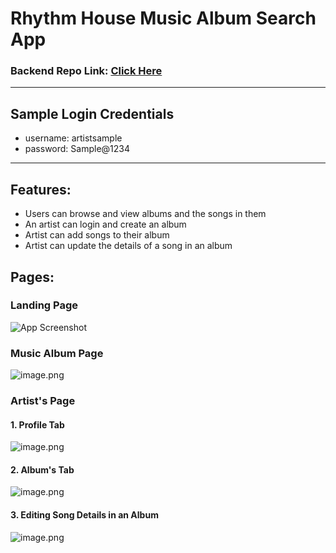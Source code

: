 # Rhythm House Music Album Search App

### Backend Repo Link: [Click Here](https://github.com/vcow10kar/rhythm-house-server)


<hr/>

## Sample Login Credentials

 - username: artistsample
 - password: Sample@1234

<hr/>

## Features:
- Users can browse and view albums and the songs in them
- An artist can login and create an album
- Artist can add songs to their album
- Artist can update the details of a song in an album

## Pages:

### Landing Page
![App Screenshot](https://cdn.hashnode.com/res/hashnode/image/upload/v1642685241662/aI3pgV7LY.png)

### Music Album Page
![image.png](https://cdn.hashnode.com/res/hashnode/image/upload/v1642685182126/kOn85NA23_.png)

### Artist's Page

#### 1. Profile Tab
![image.png](https://cdn.hashnode.com/res/hashnode/image/upload/v1642685288679/JoGRtiP58.png)

#### 2. Album's Tab
![image.png](https://cdn.hashnode.com/res/hashnode/image/upload/v1642685314289/INz1cgkvi.png)

#### 3. Editing Song Details in an Album
![image.png](https://cdn.hashnode.com/res/hashnode/image/upload/v1642685350037/HXbzooCqem.png)
